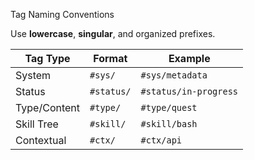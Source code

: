 Tag Naming Conventions

Use **lowercase**, **singular**, and organized prefixes.

| Tag Type      | Format           | Example               |
|---------------|------------------|-----------------------|
| System        | `#sys/`          | `#sys/metadata`       |
| Status        | `#status/`       | `#status/in-progress` |
| Type/Content  | `#type/`         | `#type/quest`         |
| Skill Tree    | `#skill/`        | `#skill/bash`         |
| Contextual    | `#ctx/`          | `#ctx/api`            |